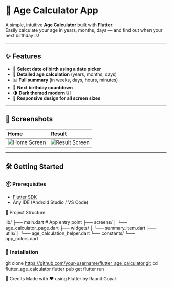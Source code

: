 # 📆 Age Calculator App

A simple, intuitive **Age Calculator** built with **Flutter**.  
Easily calculate your age in years, months, days — and find out when your next birthday is!

---

## ✨ Features

- 📅 **Select date of birth using a date picker**
- 🧮 **Detailed age calculation** (years, months, days)
- 📊 **Full summary** (in weeks, days, hours, minutes)
- 🎂 **Next birthday countdown**
- 🌗 **Dark themed modern UI**
- 📱 **Responsive design for all screen sizes**

---

## 📸 Screenshots

| Home | Result |
|:------------|:------------|
| ![Home Screen](screenshots/home.png) | ![Result Screen](screenshots/result.png) |

---

## 🛠️ Getting Started

### 📦 Prerequisites
- [Flutter SDK](https://flutter.dev/docs/get-started/install)
- Any IDE (Android Studio / VS Code)


📂 Project Structure

lib/
├── main.dart                # App entry point
├── screens/
│   └── age_calculator_page.dart
├── widgets/
│   └── summary_item.dart
├── utils/
│   └── age_calculation_helper.dart
└── constants/
    └── app_colors.dart



### 🚀 Installation

git clone https://github.com/your-username/flutter_age_calculator.git
cd flutter_age_calculator
flutter pub get
flutter run








🙌 Credits
Made with ❤️ using Flutter by Raunit Goyal


